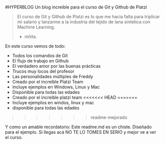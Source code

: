 #HYPERBLOG
Un blog increible para el curso de Git y Github de Platzi
>El curso de Git y Github de Platzi es lo que me hacia falta para triplicar mi salario y lanzarme a la industria del tejido de lana sintetica con Machine Learning.
> - niñita.

En este curso vemos de todo: 
* Todos los comandos de Git
* El flujo de trabajo en Github
* El verdadero amor por las buenas prácticas
* Trucos muy locos del profesor
* Las personalidades múltiples de Freddy
* Creado por el increíble Platzi Team
* Incluye ejemplos en Windows, Linux y Mac
* Disponible para todas las edades
* Creado por el increible platzi team
<<<<<<< HEAD
=======
* Incluye ejemplos en windos, linux y mac
* disponible para todas las edades
>>>>>>> readme-mejorado

Y como un amable recordatorio: Este readme.md es un chiste. Diseñado para el ejemplo. Si llegas acá NO TE LO TOMES EN SERIO y mejor ve a ver el curso.